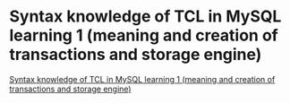 # Syntax knowledge of TCL in MySQL learning 1 (meaning and creation of transactions and storage engine)
[Syntax knowledge of TCL in MySQL learning 1 (meaning and creation of transactions and storage engine)](https://aiwithcloud.com/2022/09/15/syntax_knowledge_of_tcl_in_mysql_learning_1_meaning_and_creation_of_transactions_and_storage_engine/)